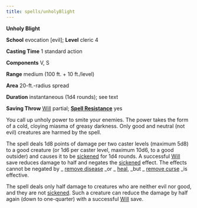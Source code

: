 ```yaml
---
title: spells/unholyBlight
---
```

 **Unholy Blight**

**School** evocation [evil]; **Level** cleric 4

**Casting Time** 1 standard action

**Components** V, S

**Range** medium (100 ft. + 10 ft./level)

**Area** 20-ft.-radius spread

**Duration** instantaneous (1d4 rounds); see text

**Saving Throw** [Will](../combat.md#_will) partial; **[Spell Resistance](../glossary.md#_spell-resistance)** yes

You call up unholy power to smite your enemies. The power takes the form of a cold, cloying miasma of greasy darkness. Only good and neutral (not evil) creatures are harmed by the spell.

The spell deals 1d8 points of damage per two caster levels (maximum 5d8) to a good creature (or 1d6 per caster level, maximum 10d6, to a good outsider) and causes it to be [sickened](../glossary.md#_sickened) for 1d4 rounds. A successful [Will](../combat.md#_will) save reduces damage to half and negates the [sickened](../glossary.md#_sickened) effect. The effects cannot be negated by _ [remove disease](removeDisease.md#_remove-disease) _or _ [heal](heal.md#_heal), _but _ [remove curse](removeCurse.md#_remove-curse) _is effective.

The spell deals only half damage to creatures who are neither evil nor good, and they are not [sickened](../glossary.md#_sickened). Such a creature can reduce the damage by half again (down to one-quarter) with a successful [Will](../combat.md#_will) save.

